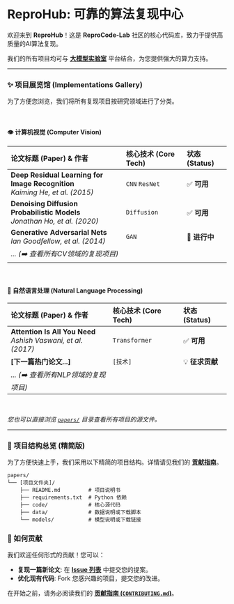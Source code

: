 # ReproHub: 可靠的算法复现中心

欢迎来到 **ReproHub**！这是 **ReproCode-Lab** 社区的核心代码库，致力于提供高质量的AI算法复现。

我们的所有项目均可与 [**大模型实验室**]([你的“大模型实验室”平台链接]) 平台结合，为您提供强大的算力支持。

---

### ✨ 项目展览馆 (Implementations Gallery)

为了方便您浏览，我们将所有复现项目按研究领域进行了分类。

<br>

#### 👁️ 计算机视觉 (Computer Vision)
| 论文标题 (Paper) & 作者 | 核心技术 (Core Tech) | 状态 (Status) |
| :--- | :--- | :--- |
| **Deep Residual Learning for Image Recognition** <br> *Kaiming He, et al. (2015)* | `CNN` `ResNet` | ✅ **可用** |
| **Denoising Diffusion Probabilistic Models** <br> *Jonathan Ho, et al. (2020)* | `Diffusion` | ✅ **可用** |
| **Generative Adversarial Nets** <br> *Ian Goodfellow, et al. (2014)* | `GAN` | 🚧 **进行中** |
| *... (➡️ 查看所有CV领域的复现项目)* | | |

<br>

#### 💬 自然语言处理 (Natural Language Processing)
| 论文标题 (Paper) & 作者 | 核心技术 (Core Tech) | 状态 (Status) |
| :--- | :--- | :--- |
| **Attention Is All You Need** <br> *Ashish Vaswani, et al. (2017)* | `Transformer` | ✅ **可用** |
| **[下一篇热门论文...]** | `[技术]` | 💡 **征求贡献** |
| *... (➡️ 查看所有NLP领域的复现项目)* | | |

<br>

*您也可以直接浏览 [`papers/`](./papers) 目录查看所有项目的源文件。*

---

### 📂 项目结构总览 (精简版)

为了方便快速上手，我们采用以下精简的项目结构。详情请见我们的 [**贡献指南**](./CONTRIBUTING.md)。

```
papers/
└── [项目文件夹]/
    ├── README.md         # 项目说明书
    ├── requirements.txt  # Python 依赖
    ├── code/             # 核心源代码
    ├── data/             # 数据说明或下载脚本
    └── models/           # 模型说明或下载链接
```

### 🤝 如何贡献

我们欢迎任何形式的贡献！您可以：
- **复现一篇新论文**: 在 [**Issue 列表**](https://github.com/ReproCode-Lab/ReproHub/issues) 中提交您的提案。
- **优化现有代码**: Fork 您感兴趣的项目，提交您的改进。

在开始之前，请务必阅读我们的 [**贡献指南 (`CONTRIBUTING.md`)**](./CONTRIBUTING.md)。
